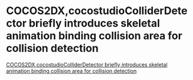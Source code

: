 # COCOS2DX,cocostudioColliderDetector briefly introduces skeletal animation binding collision area for collision detection
[COCOS2DX,cocostudioColliderDetector briefly introduces skeletal animation binding collision area for collision detection](https://aiwithcloud.com/2022/09/19/cocos2dxcocostudiocolliderdetector_briefly_introduces_skeletal_animation_binding_collision_area_for_collision_detection/)